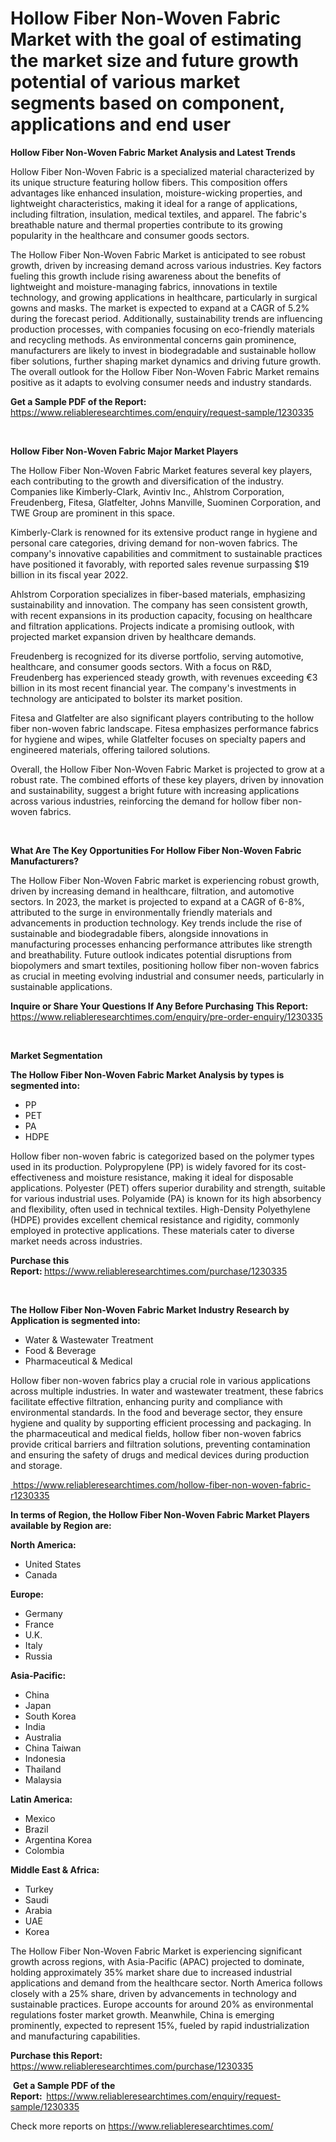 <p><h1>Hollow Fiber Non-Woven Fabric Market with the goal of estimating the market size and future growth potential of various market segments based on component, applications and end user</h1></p><p><strong>Hollow Fiber Non-Woven Fabric Market Analysis and Latest Trends</strong></p>
<p><p>Hollow Fiber Non-Woven Fabric is a specialized material characterized by its unique structure featuring hollow fibers. This composition offers advantages like enhanced insulation, moisture-wicking properties, and lightweight characteristics, making it ideal for a range of applications, including filtration, insulation, medical textiles, and apparel. The fabric's breathable nature and thermal properties contribute to its growing popularity in the healthcare and consumer goods sectors.</p><p>The Hollow Fiber Non-Woven Fabric Market is anticipated to see robust growth, driven by increasing demand across various industries. Key factors fueling this growth include rising awareness about the benefits of lightweight and moisture-managing fabrics, innovations in textile technology, and growing applications in healthcare, particularly in surgical gowns and masks. The market is expected to expand at a CAGR of 5.2% during the forecast period. Additionally, sustainability trends are influencing production processes, with companies focusing on eco-friendly materials and recycling methods. As environmental concerns gain prominence, manufacturers are likely to invest in biodegradable and sustainable hollow fiber solutions, further shaping market dynamics and driving future growth. The overall outlook for the Hollow Fiber Non-Woven Fabric Market remains positive as it adapts to evolving consumer needs and industry standards.</p></p>
<p><strong>Get a Sample PDF of the Report:&nbsp;</strong> <a href="https://www.reliableresearchtimes.com/enquiry/request-sample/1230335?utm_campaign=2997&utm_medium=2&utm_source=Github&utm_content=ia&utm_term=03042025&utm_id=hollow-fiber-non-woven-fabric">https://www.reliableresearchtimes.com/enquiry/request-sample/1230335</a></p>
<p>&nbsp;</p>
<p><strong>Hollow Fiber Non-Woven Fabric Major Market Players</strong></p>
<p><p>The Hollow Fiber Non-Woven Fabric Market features several key players, each contributing to the growth and diversification of the industry. Companies like Kimberly-Clark, Avintiv Inc., Ahlstrom Corporation, Freudenberg, Fitesa, Glatfelter, Johns Manville, Suominen Corporation, and TWE Group are prominent in this space.</p><p>Kimberly-Clark is renowned for its extensive product range in hygiene and personal care categories, driving demand for non-woven fabrics. The company's innovative capabilities and commitment to sustainable practices have positioned it favorably, with reported sales revenue surpassing $19 billion in its fiscal year 2022. </p><p>Ahlstrom Corporation specializes in fiber-based materials, emphasizing sustainability and innovation. The company has seen consistent growth, with recent expansions in its production capacity, focusing on healthcare and filtration applications. Projects indicate a promising outlook, with projected market expansion driven by healthcare demands.</p><p>Freudenberg is recognized for its diverse portfolio, serving automotive, healthcare, and consumer goods sectors. With a focus on R&D, Freudenberg has experienced steady growth, with revenues exceeding €3 billion in its most recent financial year. The company's investments in technology are anticipated to bolster its market position.</p><p>Fitesa and Glatfelter are also significant players contributing to the hollow fiber non-woven fabric landscape. Fitesa emphasizes performance fabrics for hygiene and wipes, while Glatfelter focuses on specialty papers and engineered materials, offering tailored solutions.</p><p>Overall, the Hollow Fiber Non-Woven Fabric Market is projected to grow at a robust rate. The combined efforts of these key players, driven by innovation and sustainability, suggest a bright future with increasing applications across various industries, reinforcing the demand for hollow fiber non-woven fabrics.</p></p>
<p>&nbsp;</p>
<p><strong>What Are The Key Opportunities For Hollow Fiber Non-Woven Fabric Manufacturers?</strong></p>
<p><p>The Hollow Fiber Non-Woven Fabric market is experiencing robust growth, driven by increasing demand in healthcare, filtration, and automotive sectors. In 2023, the market is projected to expand at a CAGR of 6-8%, attributed to the surge in environmentally friendly materials and advancements in production technology. Key trends include the rise of sustainable and biodegradable fibers, alongside innovations in manufacturing processes enhancing performance attributes like strength and breathability. Future outlook indicates potential disruptions from biopolymers and smart textiles, positioning hollow fiber non-woven fabrics as crucial in meeting evolving industrial and consumer needs, particularly in sustainable applications.</p></p>
<p><strong>Inquire or Share Your Questions If Any Before Purchasing This Report:</strong> <a href="https://www.reliableresearchtimes.com/enquiry/pre-order-enquiry/1230335?utm_campaign=2997&utm_medium=2&utm_source=Github&utm_content=ia&utm_term=03042025&utm_id=hollow-fiber-non-woven-fabric">https://www.reliableresearchtimes.com/enquiry/pre-order-enquiry/1230335</a></p>
<p>&nbsp;</p>
<p><strong>Market Segmentation</strong></p>
<p><strong>The Hollow Fiber Non-Woven Fabric Market Analysis by types is segmented into:</strong></p>
<p><ul><li>PP</li><li>PET</li><li>PA</li><li>HDPE</li></ul></p>
<p><p>Hollow fiber non-woven fabric is categorized based on the polymer types used in its production. Polypropylene (PP) is widely favored for its cost-effectiveness and moisture resistance, making it ideal for disposable applications. Polyester (PET) offers superior durability and strength, suitable for various industrial uses. Polyamide (PA) is known for its high absorbency and flexibility, often used in technical textiles. High-Density Polyethylene (HDPE) provides excellent chemical resistance and rigidity, commonly employed in protective applications. These materials cater to diverse market needs across industries.</p></p>
<p><strong>Purchase this Report:&nbsp;</strong><a href="https://www.reliableresearchtimes.com/purchase/1230335?utm_campaign=2997&utm_medium=2&utm_source=Github&utm_content=ia&utm_term=03042025&utm_id=hollow-fiber-non-woven-fabric">https://www.reliableresearchtimes.com/purchase/1230335</a></p>
<p>&nbsp;</p>
<p><strong>The Hollow Fiber Non-Woven Fabric Market Industry Research by Application is segmented into:</strong></p>
<p><ul><li>Water & Wastewater Treatment</li><li>Food & Beverage</li><li>Pharmaceutical & Medical</li></ul></p>
<p><p>Hollow fiber non-woven fabrics play a crucial role in various applications across multiple industries. In water and wastewater treatment, these fabrics facilitate effective filtration, enhancing purity and compliance with environmental standards. In the food and beverage sector, they ensure hygiene and quality by supporting efficient processing and packaging. In the pharmaceutical and medical fields, hollow fiber non-woven fabrics provide critical barriers and filtration solutions, preventing contamination and ensuring the safety of drugs and medical devices during production and storage.</p></p>
<p><a href="https://www.reliableresearchtimes.com/hollow-fiber-non-woven-fabric-r1230335?utm_campaign=2997&utm_medium=2&utm_source=Github&utm_content=ia&utm_term=03042025&utm_id=hollow-fiber-non-woven-fabric">&nbsp;https://www.reliableresearchtimes.com/hollow-fiber-non-woven-fabric-r1230335</a></p>
<p><strong>In terms of Region, the Hollow Fiber Non-Woven Fabric Market Players available by Region are:</strong></p>
<p>
    <p> <strong> North America: </strong>
        <ul>
            <li>United States</li>
            <li>Canada</li>
        </ul>
        </p> 
    <p> <strong> Europe: </strong>
        <ul>
            <li>Germany</li>
            <li>France</li>
            <li>U.K.</li>
            <li>Italy</li>
            <li>Russia</li>
        </ul>
        </p> 
    <p> <strong> Asia-Pacific: </strong>
        <ul>
            <li>China</li>
            <li>Japan</li>
            <li>South Korea</li>
            <li>India</li>
            <li>Australia</li>
            <li>China Taiwan</li>
            <li>Indonesia</li>
            <li>Thailand</li>
            <li>Malaysia</li>
        </ul>
        </p> 
    <p> <strong> Latin America: </strong>
        <ul>
            <li>Mexico</li>
            <li>Brazil</li>
            <li>Argentina Korea</li>
            <li>Colombia</li>
        </ul>
        </p> 
    <p> <strong> Middle East & Africa: </strong>
        <ul>
            <li>Turkey</li>
            <li>Saudi</li>
            <li>Arabia</li>
            <li>UAE</li>
            <li>Korea</li>
        </ul>
    </p>
    </p>
<p><p>The Hollow Fiber Non-Woven Fabric Market is experiencing significant growth across regions, with Asia-Pacific (APAC) projected to dominate, holding approximately 35% market share due to increased industrial applications and demand from the healthcare sector. North America follows closely with a 25% share, driven by advancements in technology and sustainable practices. Europe accounts for around 20% as environmental regulations foster market growth. Meanwhile, China is emerging prominently, expected to represent 15%, fueled by rapid industrialization and manufacturing capabilities.</p></p>
<p><strong>Purchase this Report: </strong><a href="https://www.reliableresearchtimes.com/purchase/1230335?utm_campaign=2997&utm_medium=2&utm_source=Github&utm_content=ia&utm_term=03042025&utm_id=hollow-fiber-non-woven-fabric">https://www.reliableresearchtimes.com/purchase/1230335</a></p>
<p>&nbsp;<strong>Get a Sample PDF of the Report:&nbsp;&nbsp;</strong><a href="https://www.reliableresearchtimes.com/enquiry/request-sample/1230335?utm_campaign=2997&utm_medium=2&utm_source=Github&utm_content=ia&utm_term=03042025&utm_id=hollow-fiber-non-woven-fabric">https://www.reliableresearchtimes.com/enquiry/request-sample/1230335</a></p>
<p><strong></strong></p>
<p>Check more reports on <a href="https://www.reliableresearchtimes.com/?utm_campaign=2997&utm_medium=2&utm_source=Github&utm_content=ia&utm_term=03042025&utm_id=hollow-fiber-non-woven-fabric">https://www.reliableresearchtimes.com/</a></p>